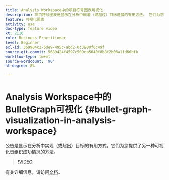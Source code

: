 ```yaml
---
title: Analysis Workspace中的项目符号图表可视化
description: 项目符号图表是显示在分析中朝着（或超过）目标进展的有用方法。 它们为您提供了另一种可视化贵组织成功情况的方法。
feature: 可视化图表
activity: use
doc-type: feature video
kt: 2116
role: Business Practitioner
level: Beginner
exl-id: 369904c2-5de9-495c-abd2-0c3900f6c49f
source-git-commit: 5689424f4597c509ca5040f8b8f2b06a1fd60bfb
workflow-type: tm+mt
source-wordcount: '90'
ht-degree: 8%

---
```


#  Analysis Workspace中的  BulletGraph可视化 {#bullet-graph-visualization-in-analysis-workspace}

 公告是显示在分析中实现（或超出）目标的有用方式。它们为您提供了另一种可视化贵组织成功情况的方法。

>[!VIDEO](https://video.tv.adobe.com/v/23989/?quality=12)

有关详细信息，请访问[文档](https://experienceleague.adobe.com/docs/analytics/analyze/analysis-workspace/visualizations/bullet-graph.html?lang=en)。
